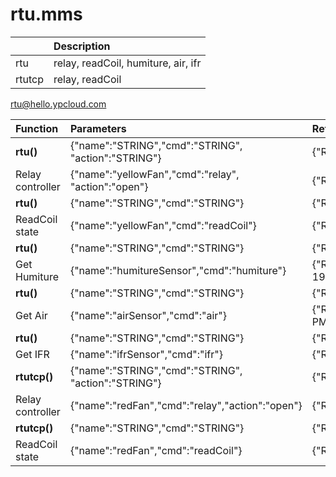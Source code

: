 # rtu.mms

|  | Description |
| :--- | :--- |
| rtu | relay, readCoil, humiture, air, ifr |
| rtutcp | relay, readCoil |

rtu@hello.ypcloud.com

| Function | Parameters | Return |
| :--- | :--- | :--- |
| **rtu\(\)** | {"name":"STRING","cmd":"STRING", "action":"STRING"} | {"RstCode":"STRING","RstMsg":"STRING","Data":"STRING"} |
| Relay controller | {"name":"yellowFan","cmd":"relay", "action":"open"} | {"RstCode":"0","RstMsg":"OK","Data":"Open success !!"} |
| **rtu\(\)** | {"name":"STRING","cmd":"STRING"} | {"RstCode":"STRING","RstMsg":"STRING","Data":"STRING"} |
| ReadCoil state | {"name":"yellowFan","cmd":"readCoil"} | {"RstCode":"0","RstMsg":"OK","Data":"Is open !!"} |
| **rtu\(\)** | {"name":"STRING","cmd":"STRING"} | {"RstCode":"STRING","RstMsg":"STRING","Data":"STRING"} |
| Get Humiture | {"name":"humitureSensor","cmd":"humiture"} | {"RstCode":"0","RstMsg":"OK","Data":"Temperature: 19.2˚C, Humidity: 48%RH"} |
| **rtu\(\)** | {"name":"STRING","cmd":"STRING"} | {"RstCode":"STRING","RstMsg":"STRING","Data":"STRING"} |
| Get Air | {"name":"airSensor","cmd":"air"} | {"RstCode":"0","RstMsg":"OK","Data":"PM2.5: 1ug/m3, PM10: 1ug/m3"} |
| **rtu\(\)** | {"name":"STRING","cmd":"STRING"} | {"RstCode":"STRING","RstMsg":"STRING","Data":"STRING"} |
| Get IFR | {"name":"ifrSensor","cmd":"ifr"} | {"RstCode":"0","RstMsg":"OK","Data":"Warning !!"} |
| **rtutcp\(\)** | {"name":"STRING","cmd":"STRING", "action":"STRING"} | {"RstCode":"STRING","RstMsg":"STRING","Data":"STRING"} |
| Relay controller | {"name":"redFan","cmd":"relay","action":"open"} | {"RstCode":"0","RstMsg":"OK","Data":"Open success !!"} |
| **rtutcp\(\)** | {"name":"STRING","cmd":"STRING"} | {"RstCode":"STRING","RstMsg":"STRING","Data":"STRING"} |
| ReadCoil state | {"name":"redFan","cmd":"readCoil"} | {"RstCode":"0","RstMsg":"OK","Data":"Is open !!"} |

